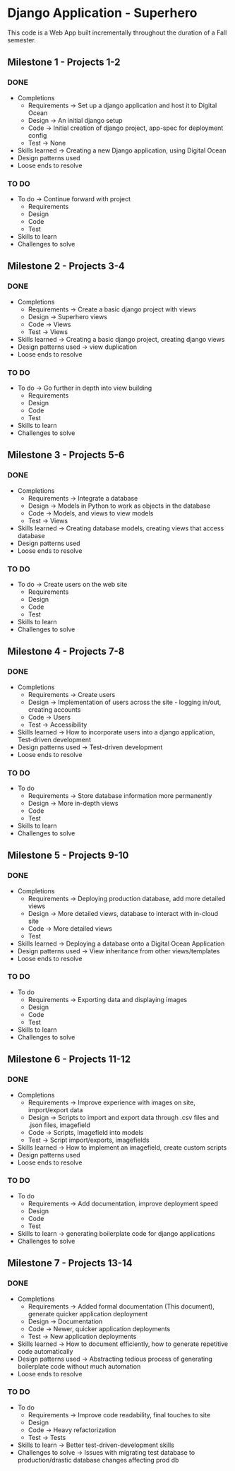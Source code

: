 # Django Application - Superhero

This code is a Web App built incrementally throughout the duration of a Fall semester.

## Milestone 1 - Projects 1-2

### DONE
- Completions
    - Requirements -> Set up a django application and host it to Digital Ocean
    - Design -> An initial django setup
    - Code -> Initial creation of django project, app-spec for deployment config
    - Test -> None
- Skills learned -> Creating a new Django application, using Digital Ocean
- Design patterns used
- Loose ends to resolve

### TO DO
- To do -> Continue forward with project
    - Requirements
    - Design
    - Code
    - Test
- Skills to learn
- Challenges to solve


## Milestone 2 - Projects 3-4

### DONE
- Completions
    - Requirements -> Create a basic django project with views
    - Design -> Superhero views
    - Code -> Views
    - Test -> Views
- Skills learned -> Creating a basic django project, creating django views
- Design patterns used -> view duplication
- Loose ends to resolve

### TO DO
- To do -> Go further in depth into view building
    - Requirements
    - Design
    - Code
    - Test
- Skills to learn
- Challenges to solve


## Milestone 3 - Projects 5-6

### DONE
- Completions
    - Requirements -> Integrate a database
    - Design -> Models in Python to work as objects in the database
    - Code -> Models, and views to view models
    - Test -> Views
- Skills learned -> Creating database models, creating views that access database
- Design patterns used
- Loose ends to resolve

### TO DO
- To do -> Create users on the web site
    - Requirements
    - Design
    - Code
    - Test
- Skills to learn
- Challenges to solve


## Milestone 4 - Projects 7-8

### DONE
- Completions
    - Requirements -> Create users
    - Design -> Implementation of users across the site - logging in/out, creating accounts
    - Code -> Users
    - Test -> Accessibility
- Skills learned -> How to incorporate users into a django application, Test-driven development
- Design patterns used -> Test-driven development
- Loose ends to resolve

### TO DO
- To do
    - Requirements -> Store database information more permanently
    - Design -> More in-depth views
    - Code
    - Test
- Skills to learn
- Challenges to solve


## Milestone 5 - Projects 9-10

### DONE
- Completions
    - Requirements -> Deploying production database, add more detailed views
    - Design -> More detailed views, database to interact with in-cloud site
    - Code -> More detailed views
    - Test
- Skills learned -> Deploying a database onto a Digital Ocean Application
- Design patterns used -> View inheritance from other views/templates
- Loose ends to resolve

### TO DO
- To do
    - Requirements -> Exporting data and displaying images
    - Design
    - Code
    - Test
- Skills to learn
- Challenges to solve


## Milestone 6 - Projects 11-12

### DONE
- Completions
    - Requirements -> Improve experience with images on site, import/export data
    - Design -> Scripts to import and export data through .csv files and .json files, imagefield
    - Code -> Scripts, Imagefield into models
    - Test -> Script import/exports, imagefields
- Skills learned -> How to implement an imagefield, create custom scripts
- Design patterns used
- Loose ends to resolve

### TO DO
- To do
    - Requirements -> Add documentation, improve deployment speed
    - Design
    - Code
    - Test
- Skills to learn -> generating boilerplate code for django applications
- Challenges to solve


## Milestone 7 - Projects 13-14

### DONE
- Completions
    - Requirements -> Added formal documentation (This document), generate quicker application deployment
    - Design -> Documentation
    - Code -> Newer, quicker application deployments
    - Test -> New application deployments
- Skills learned -> How to document efficiently, how to generate repetitive code automatically
- Design patterns used -> Abstracting tedious process of generating boilerplate code without much automation
- Loose ends to resolve

### TO DO
- To do
    - Requirements -> Improve code readability, final touches to site
    - Design
    - Code -> Heavy refactorization
    - Test -> Tests
- Skills to learn -> Better test-driven-development skills
- Challenges to solve -> Issues with migrating test database to production/drastic database changes affecting prod db
